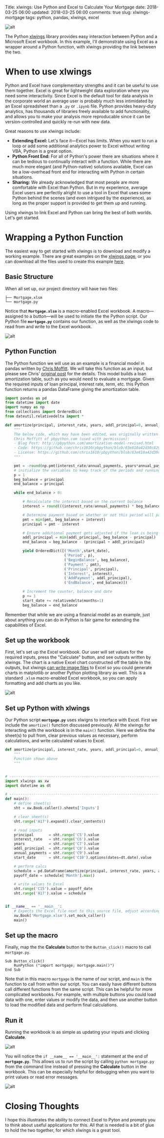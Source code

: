 Title: xlwings: Use Python and Excel to Calculate Your Mortgage
date: 2018-03-25 06:00
updated: 2018-03-25 06:00
comments: true
slug: xlwings-mortgage
tags: python, pandas, xlwings, excel
<!-- status: draft -->

<!-- PELICAN_BEGIN_SUMMARY -->

![alt]({filename}/images/xlwings-mortgage-1.gif)

The Python [xlwings](https://www.xlwings.org/) library provides easy interaction between Python and a Microsoft Excel workbook. In this example, I'll demonstrate using Excel as a wrapper around a Python function, with xlwings providing the link between the two.

<!-- PELICAN_END_SUMMARY -->

# When to use xlwings
Python and Excel have complementary strengths and it can be useful to use them together. Excel is great for lightweight data exploration where you need some interactivity. Since Excel is the default tool for data analysis in the corporate world an average user is probably much less intimidated by an Excel spreadsheet than a `.py` or `.ipynb` file. Python provides heavy-duty analytics, has thousands of libraries freely available to add functionality, and allows you to make your analysis more reproducable since it can be version-controlled and quickly re-run with new data. 

Great reasons to use xlwings include:

- **Extending Excel:** Let's face it—Excel has limits. When you want to run a loop or add some additional analytics power to Excel without writing VBA, Python is a great option.
- **Python Front End:** For all of Python's power there are situations where it can be tedious to continually interact with a function. While there are much more elegant (and Python-native) solutions available, Excel can be a low-overhead front end for interacting with Python in certain situations.
- **Sharing:** We already acknowledged that most people are more comfortable with Excel than Python. But in my experience, average Excel users are perfectly alright to use a tool in Excel that uses some Python behind the scenes (and even intrigued by the experience), as long as the proper support is provided to get them up and running.

Using xlwings to link Excel and Python can bring the best of both worlds. Let's get started.

# Wrapping a Python Function
The easiest way to get started with xlwings is to download and modify a working example. There are great examples on the [xlwings page](https://www.xlwings.org/examples), or you can download all the files used to create this example [here](https://github.com/mkudija/blog/tree/master/content/downloads/code/xlwings-mortgage). 

## Basic Structure

When all set up, our project directory will have two files:

```console
├── Mortgage.xlsm
└── mortgage.py
```

Notice that **`Mortgage.xlsm`** is a macro-enabled Excel workbook. A macro—assigned to a button—will be used to initiate the the Python script. Our Python file **`mortgage.py`** contains our function, as well as the xlwings code to read from and write to the Excel workbook.

![alt]({filename}/images/xlwings-mortgage-1.png)


## Python Function
The Python function we will use as an example is a financial model in pandas written by [Chris Moffitt](https://twitter.com/chris1610). We will take this function as an input, but please see Chris' [original post](http://pbpython.com/amortization-model-revised.html) for the details. This model builds a loan amortization table, such as you would need to evaluate a mortgage. Given the required inputs of loan principal, interest rate, term, etc. this Python function returns a pandas DataFrame giving the amortization table. 

```python
import pandas as pd
from datetime import date
import numpy as np
from collections import OrderedDict
from dateutil.relativedelta import *

def amortize(principal, interest_rate, years, addl_principal=0, annual_payments=12, start_date=date.today()):
    """
    The below code, which may have been edited, was originally written by 
    Chris Moffitt of pbpython.com (used with permission):
    - Blog Post: http://pbpython.com/amortization-model-revised.html
    - Code: https://github.com/chris1610/pbpython/blob/63e810a42d30c8297b82f6da43e5e962b8a6f15a/notebooks/Amortization-Corrected-Final.ipynb
    - License: https://github.com/chris1610/pbpython/blob/63e810a42d30c8297b82f6da43e5e962b8a6f15a/LICENSE
    """

    pmt = -round(np.pmt(interest_rate/annual_payments, years*annual_payments, principal), 2)
    # initialize the variables to keep track of the periods and running balances
    p = 1
    beg_balance = principal
    end_balance = principal

    while end_balance > 0:

        # Recalculate the interest based on the current balance
        interest = round(((interest_rate/annual_payments) * beg_balance), 2)

        # Determine payment based on whether or not this period will pay off the loan
        pmt = min(pmt, beg_balance + interest)
        principal = pmt - interest

        # Ensure additional payment gets adjusted if the loan is being paid off
        addl_principal = min(addl_principal, beg_balance - principal)
        end_balance = beg_balance - (principal + addl_principal)

        yield OrderedDict([('Month',start_date),
                           ('Period', p),
                           ('BeginBalance', beg_balance),
                           ('Payment', pmt),
                           ('Principal', principal),
                           ('Interest', interest),
                           ('AddPayment', addl_principal),
                           ('EndBalance', end_balance)])

        # Increment the counter, balance and date
        p += 1
        start_date += relativedelta(months=1)
        beg_balance = end_balance
```

Remember that while we are using a financial model as an example, just about anything you can do in Python is fair game for extending the capabilities of Excel.


## Set up the workbook
First, let's set up the Excel workbook. Our user will set values for the required inputs, press the "Calculate" button, and see outputs written by xlwings. The chart is a native Excel chart constructed off the table in the outputs, but xlwings [can write image files](http://docs.xlwings.org/en/stable/matplotlib.html) to Excel so you could generate charts in matplotlib or another Python plotting library as well. This is a standard `.xlsm` macro-enabled Excel workbook, so you can apply formatting and add charts as you like.

![alt]({filename}/images/xlwings-mortgage-2.png)


## Set up Python with xlwings
Our Python script **`mortgage.py`** uses xlwigns to interface with Excel. First we include the `amortize()` function discussed previously. All the xlwings for interacting with the workbook is in the `main()` function. Here we define the sheet(s) to pull from, clear previous values as necessary, perform calculations, and write calculated values to Excel.



```python
def amortize(principal, interest_rate, years, addl_principal=0, annual_payments=12, start_date=date.today()):
    """
    Function shown above
    """


# --------------------------------------------------------------------------------------------------------    
import xlwings as xw
import datetime as dt

# --------------------------------------------------------------------------------------------------------
def main():
    # define sheet(s)
    sht = xw.Book.caller().sheets['Inputs']

    # clear sheet(s)
    sht.range('A17').expand().clear_contents()

    # read inputs
    principal       = sht.range('C5').value
    interest_rate   = sht.range('C6').value
    years           = sht.range('C7').value
    addl_principal  = sht.range('C8').value
    annual_payments = sht.range('C9').value
    start_date      = sht.range('C10').options(dates=dt.date).value

    # perform calcs
    schedule = pd.DataFrame(amortize(principal, interest_rate, years, addl_principal, annual_payments, start_date))
    payoff_date = schedule['Month'].max()

    # write values to Excel
    sht.range('C15').value = payoff_date
    sht.range('A17').value = schedule


if __name__ == '__main__':
    # Expects the Excel file next to this source file, adjust accordingly.
    xw.Book('Mortgage.xlsm').set_mock_caller()
    main()
```

## Set up the macro

Finally, map the the **Calculate** button to the `Button_click()` macro to call `mortgage.py`.

```vba
Sub Button_click()
    RunPython ("import mortgage; mortgage.main()")
End Sub
```

Note that in this macro `mortgage` is the name of our script, and `main` is the function to call from within our script. You can easily have different buttons call different functions from the same script. This can be helpful for more complicated workbooks. For example, with multiple buttons you could load data with one, enter values or modify the data, and then use another button to load the modified data and perform final calculations.


## Run it
Running the workbook is as simple as updating your inputs and clicking **Calculate**. 

![alt]({filename}/images/xlwings-mortgage-1.gif)

You will notice the `if __name__ == '__main__':` statement at the end of **`mortgage.py`**. This allows us to run the script by calling `python mortgage.py` from the command line instead of pressing the **Calculate** button in the workbook. This can be especially helpful for debugging when you want to print values or read error messages. 

![alt]({filename}/images/xlwings-mortgage-3.gif)


# Closing Thoughts
I hope this illustrates the ability to connect Excel to Pyton and prompts you to think about useful applications for this. All that is needed is a bit of glue to hold the two together, for which xlwings is a great tool.


